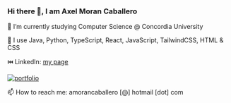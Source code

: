 ### Hi there 👋, I am Axel Moran Caballero

🔭 I’m currently studying Computer Science @ Concordia University

🧰 I use Java, Python, TypeScript, React, JavaScript, TailwindCSS, HTML & CSS

⏮️ LinkedIn: [my page](https://www.linkedin.com/in/axel-moran-caballero-9324ab263/)

[![portfolio](https://img.shields.io/badge/my_portfolio-000?style=for-the-badge&logo=ko-fi&logoColor=white)](https://github.com/AxelMoranC/AxelMoranC.github.io)

📫 How to reach me: amorancaballero [@] hotmail [dot] com

<!--
**AxelMoranC/AxelMoranC** is a ✨ _special_ ✨ repository because its `README.md` (this file) appears on your GitHub profile.

Here are some ideas to get you started:

- 🔭 I’m currently working on ...
- 🌱 I’m currently learning ...
- 👯 I’m looking to collaborate on ...
- 🤔 I’m looking for help with ...
- 💬 Ask me about ...
- 📫 How to reach me: ...
- 😄 Pronouns: ...
- ⚡ Fun fact: ...
-->
